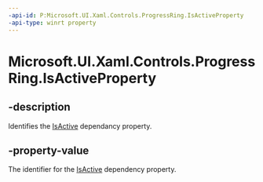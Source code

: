 ```yaml
---
-api-id: P:Microsoft.UI.Xaml.Controls.ProgressRing.IsActiveProperty
-api-type: winrt property
---
```


# Microsoft.UI.Xaml.Controls.ProgressRing.IsActiveProperty

<!--
public static Windows.UI.Xaml.DependencyProperty IsActiveProperty { get; }
-->


## -description

Identifies the [IsActive](progressring_isactive.md) dependancy property. 

## -property-value

The identifier for the [IsActive](progressring_isactive.md) dependency property. 

